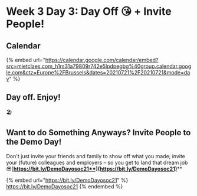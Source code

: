 # Week 3 Day 3: Day Off 😘 + Invite People!

## Calendar

{% embed url="https://calendar.google.com/calendar/embed?src=mietclaes.com_h1rs31a79809r742e5lpdpegbg%40group.calendar.google.com&ctz=Europe%2FBrussels&dates=20210721%2F20210721&mode=day" %}

## Day off. Enjoy!

🏖

## Want to do Something Anyways? Invite People to the Demo Day!

Don't just invite your friends and family to show off what you made; invite your (future) colleagues and employers – so you get to land that dream job 😎[**https://bit.ly/DemoDayosoc21**](https://bit.ly/DemoDayosoc21)****

{% embed url="https://bit.ly/DemoDayosoc21" %}
https://bit.ly/DemoDayosoc21
{% endembed %}
